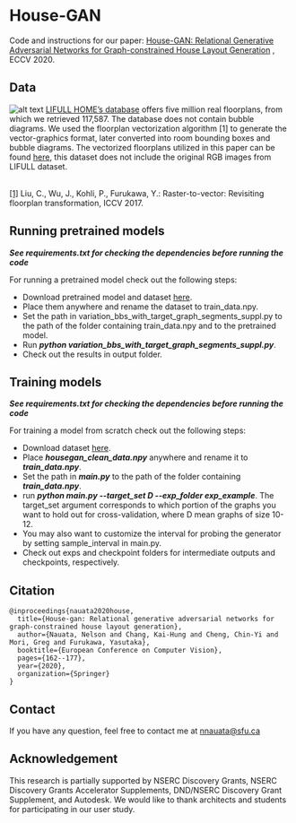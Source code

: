 House-GAN
======

Code and instructions for our paper:
[House-GAN: Relational Generative Adversarial Networks for Graph-constrained House Layout Generation](https://arxiv.org/pdf/2003.06988)
, ECCV 2020.

Data
------
![alt text](https://github.com/ennauata/housegan/blob/master/refs/sample.jpg "Sample")
[LIFULL HOME’s database](https://www.nii.ac.jp/dsc/idr/lifull) offers five million real floorplans, from which we
retrieved 117,587. The database does not contain bubble diagrams. We used the floorplan vectorization algorithm [1] to
generate the vector-graphics format, later converted into room bounding boxes and bubble diagrams. The vectorized
floorplans utilized in this paper can be
found [here](https://www.dropbox.com/sh/p707nojabzf0nhi/AAB4UPwW0EgHhbQuHyq60tCKa?dl=0), this dataset does not include
the original RGB images from LIFULL dataset.<br/>
<br/>

[[1]](https://jiajunwu.com/papers/im2cad_iccv.pdf) Liu, C., Wu, J., Kohli, P., Furukawa, Y.:  Raster-to-vector:
Revisiting floorplan transformation, ICCV 2017.

Running pretrained models
------
***See requirements.txt for checking the dependencies before running the code***

For running a pretrained model check out the following steps:

- Download pretrained model and
  dataset [here](https://www.dropbox.com/sh/p707nojabzf0nhi/AAB4UPwW0EgHhbQuHyq60tCKa?dl=0).
- Place them anywhere and rename the dataset to train_data.npy.
- Set the path in variation_bbs_with_target_graph_segments_suppl.py to the path of the folder containing train_data.npy
  and to the pretrained model.
- Run ***python variation_bbs_with_target_graph_segments_suppl.py***.
- Check out the results in output folder.

Training models
------
***See requirements.txt for checking the dependencies before running the code***

For training a model from scratch check out the following steps:

- Download dataset [here](https://www.dropbox.com/sh/p707nojabzf0nhi/AAB4UPwW0EgHhbQuHyq60tCKa?dl=0).
- Place ***housegan_clean_data.npy*** anywhere and rename it to ***train_data.npy***.
- Set the path in ***main.py*** to the path of the folder containing ***train_data.npy***.
- run ***python main.py --target_set D --exp_folder exp_example***. The target_set argument corresponds to which portion
  of the graphs you want to hold out for cross-validation, where D mean graphs of size 10-12.
- You may also want to customize the interval for probing the generator by setting sample_interval in main.py.
- Check out exps and checkpoint folders for intermediate outputs and checkpoints, respectively.

Citation
------

```
@inproceedings{nauata2020house,
  title={House-gan: Relational generative adversarial networks for graph-constrained house layout generation},
  author={Nauata, Nelson and Chang, Kai-Hung and Cheng, Chin-Yi and Mori, Greg and Furukawa, Yasutaka},
  booktitle={European Conference on Computer Vision},
  pages={162--177},
  year={2020},
  organization={Springer}
}
```

Contact
------
If you have any question, feel free to contact me at nnauata@sfu.ca


Acknowledgement
------
This research is partially supported by NSERC Discovery Grants, NSERC Discovery Grants Accelerator Supplements,
DND/NSERC Discovery Grant Supplement, and Autodesk. We would like to thank architects and students for participating in
our user study.
